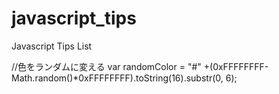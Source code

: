 javascript_tips
===============

Javascript Tips List

//色をランダムに変える
var randomColor = "#" +(0xFFFFFFFF-Math.random()*0xFFFFFFFF).toString(16).substr(0, 6);
